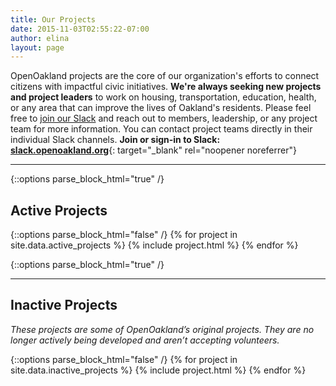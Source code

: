 ```yaml
---
title: Our Projects
date: 2015-11-03T02:55:22-07:00
author: elina
layout: page
---
```


OpenOakland projects are the core of our organization's efforts to connect citizens with impactful civic initiatives. **We're always seeking new projects and project leaders** to work on housing, transportation, education, health, or any area that can improve the lives of Oakland's residents. Please feel free to [join our Slack](https://docs.google.com/forms/d/e/1FAIpQLSee_qdE0qCmhufJC94MmSRVDLPAhhFJO4QMzuC31Kh0lxI_Mg/viewform?usp=sf_link) and reach out to members, leadership, or any project team for more information. You can contact project teams directly in their individual Slack channels. **Join or sign-in to Slack:**  [**slack.openoakland.org**](http://slack.openoakland.org/){: target="_blank" rel="noopener noreferrer"}

----

{::options parse_block_html="true" /}
<div id="projects">

## Active Projects

{::options parse_block_html="false" /}
{% for project in site.data.active_projects %}
  {% include project.html %}
{% endfor %}

{::options parse_block_html="true" /}

----

## Inactive Projects
_These projects are some of OpenOakland’s original projects. They are no longer actively being developed and aren’t accepting volunteers._

{::options parse_block_html="false" /}
{% for project in site.data.inactive_projects %}
  {% include project.html %}
{% endfor %}

</div>
